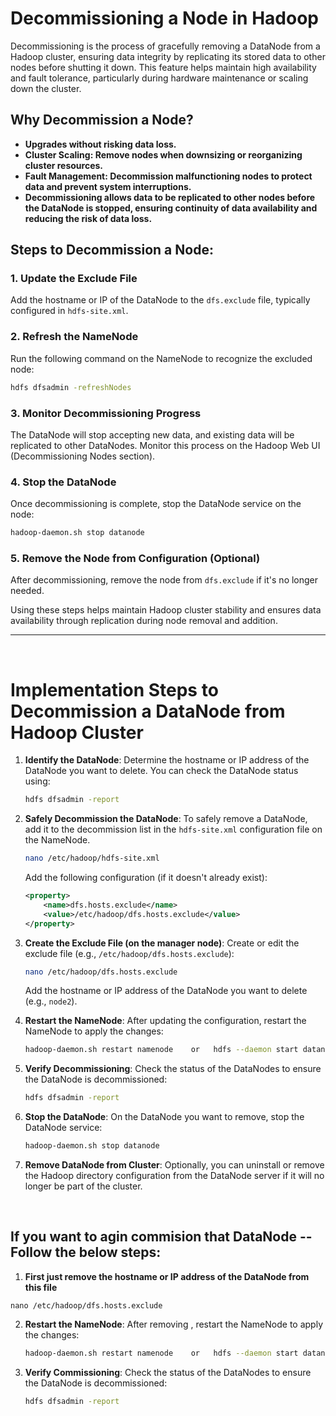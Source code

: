 
# Decommissioning a Node in Hadoop

Decommissioning is the process of gracefully removing a DataNode from a Hadoop cluster, ensuring data integrity by replicating its stored data to other nodes before shutting it down. This feature helps maintain high availability and fault tolerance, particularly during hardware maintenance or scaling down the cluster.

## Why Decommission a Node?

- **Upgrades without risking data loss.**
- **Cluster Scaling: Remove nodes when downsizing or reorganizing cluster resources.**
- **Fault Management: Decommission malfunctioning nodes to protect data and prevent system interruptions.**
- **Decommissioning allows data to be replicated to other nodes before the DataNode is stopped, ensuring continuity of data availability and reducing the risk of data loss.**

## Steps to Decommission a Node:

### 1. Update the Exclude File
Add the hostname or IP of the DataNode to the `dfs.exclude` file, typically configured in `hdfs-site.xml`.

### 2. Refresh the NameNode
Run the following command on the NameNode to recognize the excluded node:
```bash
hdfs dfsadmin -refreshNodes
```

### 3. Monitor Decommissioning Progress
The DataNode will stop accepting new data, and existing data will be replicated to other DataNodes. Monitor this process on the Hadoop Web UI (Decommissioning Nodes section).

### 4. Stop the DataNode
Once decommissioning is complete, stop the DataNode service on the node:
```bash
hadoop-daemon.sh stop datanode
```

### 5. Remove the Node from Configuration (Optional)
After decommissioning, remove the node from `dfs.exclude` if it's no longer needed.

Using these steps helps maintain Hadoop cluster stability and ensures data availability through replication during node removal and addition.

---


&nbsp;
&nbsp;

# Implementation Steps to Decommission a DataNode from Hadoop Cluster

1. **Identify the DataNode**:
   Determine the hostname or IP address of the DataNode you want to delete. You can check the DataNode status using:
   ```bash
   hdfs dfsadmin -report
   ```

2. **Safely Decommission the DataNode**:
   To safely remove a DataNode, add it to the decommission list in the `hdfs-site.xml` configuration file on the NameNode.
   ```bash
   nano /etc/hadoop/hdfs-site.xml
   ```
   Add the following configuration (if it doesn't already exist):
   ```xml
   <property>
       <name>dfs.hosts.exclude</name>
       <value>/etc/hadoop/dfs.hosts.exclude</value>
   </property>
   ```

3. **Create the Exclude File (on the manager node)**:
   Create or edit the exclude file (e.g., `/etc/hadoop/dfs.hosts.exclude`):
   ```bash
   nano /etc/hadoop/dfs.hosts.exclude
   ```
   Add the hostname or IP address of the DataNode you want to delete (e.g., `node2`).

4. **Restart the NameNode**:
   After updating the configuration, restart the NameNode to apply the changes:
   ```bash
   hadoop-daemon.sh restart namenode    or   hdfs --daemon start datanode
   ```

5. **Verify Decommissioning**:
   Check the status of the DataNodes to ensure the DataNode is decommissioned:
   ```bash
   hdfs dfsadmin -report
   ```

6. **Stop the DataNode**:
   On the DataNode you want to remove, stop the DataNode service:
   ```bash
   hadoop-daemon.sh stop datanode
   ```

7. **Remove DataNode from Cluster**:
   Optionally, you can uninstall or remove the Hadoop directory configuration from the DataNode server if it will no longer be part of the cluster.




&nbsp;
&nbsp;


## If you want to agin commision that DataNode -- Follow the below steps:   

1. **First just remove the hostname or IP address of the DataNode from this file**
```
nano /etc/hadoop/dfs.hosts.exclude
```

2. **Restart the NameNode**:
   After removing , restart the NameNode to apply the changes:
   ```bash
   hadoop-daemon.sh restart namenode    or   hdfs --daemon start datanode
   ```

3. **Verify Commissioning**:
   Check the status of the DataNodes to ensure the DataNode is decommissioned:
   ```bash
   hdfs dfsadmin -report
   ```

